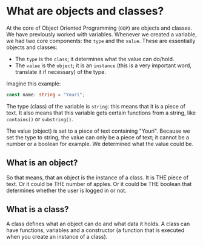 # What are objects and classes?
At the core of Object Oriented Programming (`OOP`) are objects and classes. We have previously worked with variables. Whenever we created a variable, we had two core components: the `type` and the `value`. These are essentially objects and classes:

- The `type` is the `class`; it determines what the value can do/hold.
- The `value` is the `object`; it is an `instance` (this is a very important word, translate it if necessary) of the type.

Imagine this example:

```ts
const name: string = "Youri";
```

The type (class) of the variable is `string`: this means that it is a piece of text. It also means that this variable gets certain functions from a string, like `contains()` or `substring()`.

The value (object) is set to a piece of text containing "Youri". Because we set the type to string, the value can only be a piece of text; it cannot be a number or a boolean for example. We determined what the value could be.

## What is an object?
So that means, that an object is the instance of a class. It is THE piece of text. Or it could be THE number of apples. Or it could be THE boolean that determines whether the user is logged in or not.

## What is a class?
A class defines what an object can do and what data it holds. A class can have functions, variables and a constructor (a function that is executed when you create an instance of a class).